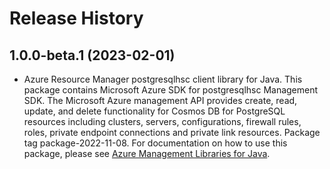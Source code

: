 # Release History

## 1.0.0-beta.1 (2023-02-01)

- Azure Resource Manager postgresqlhsc client library for Java. This package contains Microsoft Azure SDK for postgresqlhsc Management SDK. The Microsoft Azure management API provides create, read, update, and delete functionality for Cosmos DB for PostgreSQL resources including clusters, servers, configurations, firewall rules, roles, private endpoint connections and private link resources. Package tag package-2022-11-08. For documentation on how to use this package, please see [Azure Management Libraries for Java](https://aka.ms/azsdk/java/mgmt).
